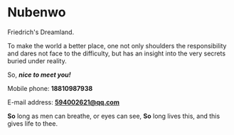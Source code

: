 # Nubenwo
Friedrich's Dreamland.

To make the world a better place, one not only shoulders the responsibility and dares not face to the difficulty, but has an insight into the very secrets buried under reality.

So, ***nice to meet you!***

Mobile phone: **18810987938**

E-mail address: **594002621@qq.com**

**So** long as men can breathe, or eyes can see,
**So** long lives this, and this gives life to thee.
